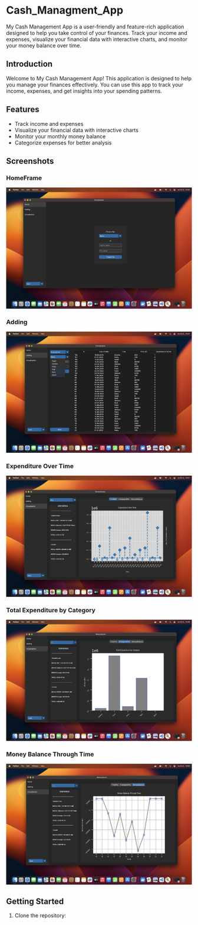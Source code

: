 # Cash_Managment_App
My Cash Management App is a user-friendly and feature-rich application designed to help you take control of your finances. Track your income and expenses, visualize your financial data with interactive charts, and monitor your money balance over time.

## Introduction

Welcome to My Cash Management App! This application is designed to help you manage your finances effectively. You can use this app to track your income, expenses, and get insights into your spending patterns.

## Features

- Track income and expenses
- Visualize your financial data with interactive charts
- Monitor your monthly money balance
- Categorize expenses for better analysis

## Screenshots

### HomeFrame
![Home Frame](images/HomeFrame.png)

### Adding
![Adding frame](images/Adding2.png)

### Expenditure Over Time
![Expenditure Over Time](images/OverTime.png)

### Total Expenditure by Category
![Total Expenditure by Category](images/Histo.png)

### Money Balance Through Time
![Money Balance Through Time](images/MoneBalance.png)

## Getting Started

1. Clone the repository:

